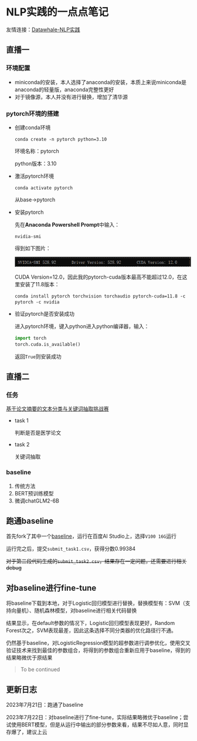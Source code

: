 # NLP实践的一点点笔记

友情连接：[Datawhale-NLP实践](https://datawhaler.feishu.cn/docx/WirRd4oB5oMe2ixw1rxcTnHFnHh)

## 直播一

### 环境配置

* miniconda的安装，本人选择了anaconda的安装，本质上来说miniconda是anaconda的轻量版，anaconda完整性更好
* 对于镜像源，本人并没有进行替换，增加了清华源

### pytorch环境的搭建



* 创建conda环境

  ```
  conda create -n pytorch python=3.10
  ```

  环境名称：pytorch

  python版本：3.10

* 激活pytorch环境

  ```
  conda activate pytorch
  ```

  从base->pytorch

* 安装pytorch

  先在**Anaconda Powershell Prompt**中输入：

  ```
  nvidia-smi
  ```

  得到如下图片：

  ![image-20230721163031733](img/1.png)

  CUDA Version=12.0，因此我的pytorch-cuda版本最高不能超过12.0，在这里安装了11.8版本：

  ```
  conda install pytorch torchvision torchaudio pytorch-cuda=11.8 -c pytorch -c nvidia
  ```

* 验证pytorch是否安装成功

  进入pytorch环境，键入python进入python编译器，输入：

  ```python
  import torch
  torch.cuda.is_available()
  ```

  返回`True`则安装成功

## 直播二

### 任务

[基于论文摘要的文本分类与关键词抽取挑战赛](https://challenge.xfyun.cn/topic/info?type=abstract-of-the-paper&ch=ZuoaKcY)

* task 1

  判断是否是医学论文

* task 2

  关键词抽取

### baseline

1. 传统方法
2. BERT预训练模型
3. 微调chatGLM2-6B

## 跑通baseline

首先fork了其中一个[baseline](https://aistudio.baidu.com/aistudio/projectdetail/6522950?sUid=377372&shared=1&ts=1689827255213)，运行在百度AI Studio上，选择`V100 16G`运行

运行完之后，提交`submit_task1.csv`，获得分数0.99384

~~对于第二段代码生成的`submit_task2.csv`，结果存在一定问题，还需要进行相关debug~~

## 对baseline进行fine-tune

将baseline下载到本地，对于Logistic回归模型进行替换，替换模型有：SVM（支持向量机）、随机森林模型，对baseline进行相关代码替换

结果显示，在default参数的情况下，Logistic回归模型表现更好，Random Forest次之，SVM表现最差，因此这条选择不同分类器的优化路径行不通。

仍然基于baseline，对LogisticRegression模型的超参数进行调参优化，使用交叉验证技术来找到最佳的参数组合，将得到的参数组合重新应用于baseline，得到的结果略微优于原结果



> To be continued

## 更新日志

2023年7月21日：跑通了baseline

2023年7月22日：对baseline进行了fine-tune，实际结果略微优于baseline；尝试使用BERT模型，但是从运行中输出的部分参数来看，结果不尽如人意，同时显存爆了，建议上云